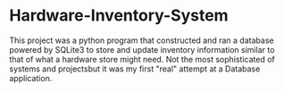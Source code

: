 # Hardware-Inventory-System
This project was a python program that constructed and ran a database powered by SQLite3 to store and update inventory information similar to that of what a hardware store might need. Not the most sophisticated of systems and projectsbut it was my first "real" attempt at a Database application.
